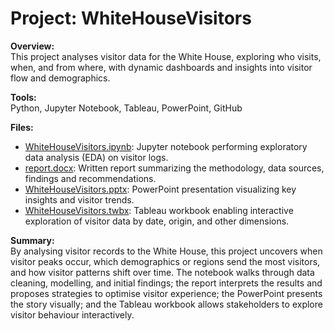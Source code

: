 # Project: WhiteHouseVisitors

**Overview:**  
This project analyses visitor data for the White House, exploring who visits, when, and from where, with dynamic dashboards and insights into visitor flow and demographics.

**Tools:**  
Python, Jupyter Notebook, Tableau, PowerPoint, GitHub

**Files:**  
- [WhiteHouseVisitors.ipynb](./WhiteHouseVisitors.ipynb): Jupyter notebook performing exploratory data analysis (EDA) on visitor logs.  
- [report.docx](./report.docx): Written report summarizing the methodology, data sources, findings and recommendations.  
- [WhiteHouseVisitors.pptx](https://github.com/BADKINS17/ProjectShowcase/blob/main/WhiteHouseVisitors/WhiteHouseVisitors.pptx): PowerPoint presentation visualizing key insights and visitor trends.  
- [WhiteHouseVisitors.twbx](https://github.com/BADKINS17/ProjectShowcase/blob/main/WhiteHouseVisitors/WhiteHouseVisitors.twbx): Tableau workbook enabling interactive exploration of visitor data by date, origin, and other dimensions.

**Summary:**  
By analysing visitor records to the White House, this project uncovers when visitor peaks occur, which demographics or regions send the most visitors, and how visitor patterns shift over time. The notebook walks through data cleaning, modelling, and initial findings; the report interprets the results and proposes strategies to optimise visitor experience; the PowerPoint presents the story visually; and the Tableau workbook allows stakeholders to explore visitor behaviour interactively.

